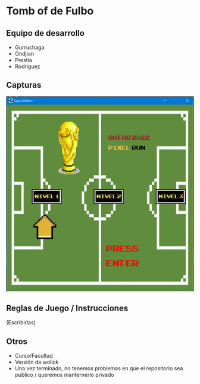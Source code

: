 # Tomb of de Fulbo

## Equipo de desarrollo

- Gurruchaga
- Ondjian
- Prestia
- Rodriguez

## Capturas

![mi foto](\capturas\menu.png)

## Reglas de Juego / Instrucciones

(Escribirlas)


## Otros

- Curso/Facultad
- Versión de wollok
- Una vez terminado, no tenemos problemas en que el repositorio sea público / queremos manternerlo privado
